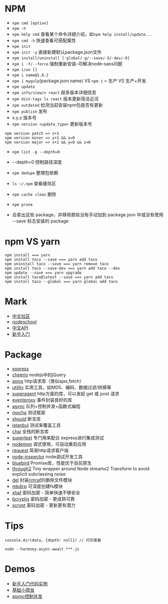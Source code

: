 # NPM

- `npm cmd [option]`
- `npm -h`
 - `npm help cmd` 查看某个命令详细介绍，如`npm help install/update...`
 - `npm cmd -h` 快速查看可搭配属性
- `npm init`
 - `npm init -y` 直接新建默认package.json文件
- `npm install/uninstall [-global/-g/--save/-S/-dev/-D]`
 - `npm i -f/--force` 强制重新安装-可解决node-sass问题
 - `npm i/un []`
 - `npm i name@1.8.2`
 - `npm i mygulp`(package.json.name) VS `npm i` = 生产 VS 生产+开发
- `npm update`
 - `npm info/view/v react` 超多版本详细信息
 - `npm dist-tags ls react` 版本更新简洁近况
 - `npm outdated` 检测当前安装npm包是否有更新
- `npm publish` 发布
 - x.y.z 版本号
 - `npm version <update_type>` 更新版本号

```
npm version patch => z+1
npm version minor => y+1 && z=0
npm version major => x+1 && y=0 && z=0
```

- `npm list -g --depth=0`

 - --depth=0 控制路径深度

- `npm dedupe` 整理包依赖
- `ls ~/.npm` 查看缓存区
 - `npm cache clean` 删除

- `npm prune`
 - 会拿出这些 package，并移除那些没有手动加到 package.json 中或没有使用 --save 标志安装的 package

# npm VS yarn

```
npm install === yarn
npm install taco --save === yarn add taco
npm uninstall taco --save === yarn remove taco
npm install taco --save-dev === yarn add taco --dev
npm update --save === yarn upgrade
npm install taco@latest --save === yarn add taco
npm install taco --global === yarn global add taco
```

# Mark

- [中文社区](https://cnodejs.org/)
- [nodeschool](http://nodeschool.io/zh-cn/)
- [中文API](http://nodeapi.ucdok.com/api/)
- [新手入门](http://www.nodebeginner.org/index-zh-cn.html)


# Package

- [express](https://www.npmjs.com/package/express)
- [cheerio](https://github.com/cheeriojs/cheerio) nodejs中的jQuery
- [axios](https://github.com/mzabriskie/axios) http请求库（类似ajax,fetch）
- [utility](https://github.com/node-modules/utility) 实用工具，如MD5、编码、数据过滤/转换等
- [superagent](https://github.com/visionmedia/superagent) http方面的库，可以发起 get 或 post 请求
- [eventproxy](https://www.npmjs.com/package/eventproxy) 事件封装良好的库
- [async](https://github.com/caolan/async) 队列+控制并发+函数式编程
- [mocha](http://mochajs.org/) 测试框架
- [should](https://github.com/tj/should.js) 断言库
- [istanbul](https://github.com/gotwarlost/istanbul) 测试率覆盖工具
- [chai](http://chaijs.com/) 全栈的断言库
- [supertest](https://github.com/tj/supertest) 专门用来配合 express进行集成测试
- [nodemon](https://github.com/remy/nodemon) 调式使用，可自动重启应用
- [request](https://github.com/request/request) 简易http请求客户端
- [node-inspector](https://github.com/node-inspector/node-inspector) node调试开发工具
- [bluebird](https://github.com/petkaantonov/bluebird) Promise库，性能优于目前原生
- [through2](https://github.com/rvagg/through2) Tiny wrapper around Node streams2 Transform to avoid explicit subclassing noise
- [del](https://github.com/sindresorhus/del) 封装[rimraf](https://github.com/isaacs/rimraf)的删除文件模块
- [mkdirp](https://github.com/substack/node-mkdirp) 可深度创建fs模块
- [sha1](https://github.com/pvorb/node-sha1) 密码加密 - 简单快速不够安全
- [bcryptjs](https://github.com/dcodeIO/bcrypt.js) 密码加密 - 更成熟可靠
- [scrypt](https://github.com/barrysteyn/node-scrypt) 密码加密 - 更新更有潜力


# Tips

```
console.dir(data, {depth: null}) // 打印查看
```

```
node --harmony-async-await ***.js
```


# Demos
- [新手入门代码实例](demos/start)
- [基础小爬虫](demos/reptile)
- [async控制并发](demos/async)
